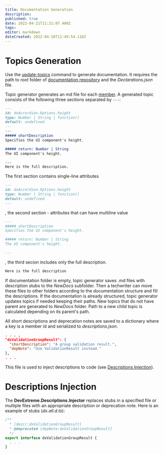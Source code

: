 ```yaml
---
title: Documentation Generation
description: 
published: true
date: 2022-04-21T11:21:07.400Z
tags: 
editor: markdown
dateCreated: 2022-04-18T11:49:54.118Z
---
```


# Topics Generation

Use the [update-topics](Commands#update-topics) command to generate documentation. It requires the path to root folder of [documentation repository](https://github.com/devexpress/DevExtreme-documentation) and the *Declarations.json* file.

Topic generator generates an md file for each [member](Discovering#Members). A generated topic consists of the following three sections separated by `---`:

```MarkDown
---
id: dxAccordion.Options.height
type: Number | String | function()
default: undefined
---
---
##### shortDescription
Specifies the UI component's height.

##### return: Number | String
The UI component's height.

---
Here is the full description.
```

The first section contains single-line attributes

```MarkDown
---
id: dxAccordion.Options.height
type: Number | String | function()
default: undefined
---
```

, the second section - attributes that can have multiline value

```MarkDown
---
##### shortDescription
Specifies the UI component's height.

##### return: Number | String
The UI component's height.

---
```

, the third secion includes only the full description.

```MarkDown
Here is the full description
```

If documentation folder is empty, topic generator saves .md files with description stubs to the *NewDocs* subfolder. Then a techwriter can move these files to other folders according to the documentation structure and fill the descriptions. If the documentation is already structured, topic generator updates topics if needed keeping their paths. New topics that do not have parent are generated to *NewDocs* folder. Path to a new child topic is calculated depending on its parent's path.

All short descriptions and deprecation notes are saved to a dictionary where a key is a member id and serialized to *descriptions.json*.

```JSON
. . . ,
"dxValidationGroupResult": {
  "shortDescription": "A group validation result.",
  "depNote": "Use ValidationResult instead."
},
. . .
```

This file is used to inject descriptions to code (see [Descriptions Injection](#descriptions-injection)).

# Descriptions Injection

The **DevExtreme.Descriptions.Injector** replaces stubs in a specified file or multiple files with an appropriate description or deprecation note. Here is an example of stubs (*dx.all.d.ts*):

```TypeScript
/**
  * [descr:dxValidationGroupResult]
  * @deprecated [depNote:dxValidationGroupResult]
  */
export interface dxValidationGroupResult {
  . . .
}
```

